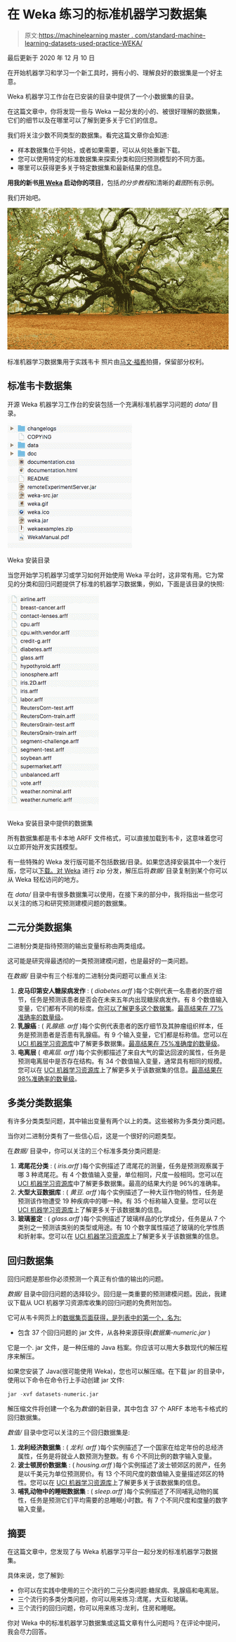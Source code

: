 # 在 Weka 练习的标准机器学习数据集

> 原文:[https://machinelearning master . com/standard-machine-learning-datasets-used-practice-WEKA/](https://machinelearningmastery.com/standard-machine-learning-datasets-used-practice-weka/)

最后更新于 2020 年 12 月 10 日

在开始机器学习和学习一个新工具时，拥有小的、理解良好的数据集是一个好主意。

Weka 机器学习工作台在已安装的目录中提供了一个小数据集的目录。

在这篇文章中，你将发现一些与 Weka 一起分发的小的、被很好理解的数据集，它们的细节以及在哪里可以了解到更多关于它们的信息。

我们将关注少数不同类型的数据集。看完这篇文章你会知道:

*   样本数据集位于何处，或者如果需要，可以从何处重新下载。
*   您可以使用特定的标准数据集来探索分类和回归预测模型的不同方面。
*   哪里可以获得更多关于特定数据集和最新结果的信息。

**用我的新书[用 Weka](https://machinelearningmastery.com/machine-learning-mastery-weka/) 启动你的项目**，包括*的分步教程*和清晰的*截图*所有示例。

我们开始吧。

![Standard Machine Learning Datasets Used For Practice in Weka](img/3eb2271e543a9ec1a783c6fa76652f70.png)

标准机器学习数据集用于实践韦卡
照片由[马文·福希](https://www.flickr.com/photos/amon-ra123m5/5624590992)拍摄，保留部分权利。

## 标准韦卡数据集

开源 Weka 机器学习工作台的安装包括一个充满标准机器学习问题的 *data/* 目录。

![Weka Installation Directory](img/6708cb3ea16d25e5d73982648a603873.png)

Weka 安装目录

当您开始学习机器学习或学习如何开始使用 Weka 平台时，这非常有用。它为常见的分类和回归问题提供了标准的机器学习数据集，例如，下面是该目录的快照:

![Provided Datasets in Weka Installation Directory](img/f4b4f3c14437801b8be1e5ac5c509ee8.png)

Weka 安装目录中提供的数据集

所有数据集都是韦卡本地 ARFF 文件格式，可以直接加载到韦卡，这意味着您可以立即开始开发实践模型。

有一些特殊的 Weka 发行版可能不包括数据/目录。如果您选择安装其中一个发行版，您可以[下载。对 Weka](https://waikato.github.io/weka-wiki/downloading_weka/) 进行 zip 分发，解压后将*数据/* 目录复制到某个你可以从 Weka 轻松访问的地方。

在 *data/* 目录中有很多数据集可以使用，在接下来的部分中，我将指出一些您可以关注的练习和研究预测建模问题的数据集。

## 二元分类数据集

二进制分类是指待预测的输出变量标称由两类组成。

这可能是研究得最透彻的一类预测建模问题，也是最好的一类问题。

在*数据/* 目录中有三个标准的二进制分类问题可以重点关注:

1.  **皮马印第安人糖尿病发作** : ( *diabetes.arff* )每个实例代表一名患者的医疗细节，任务是预测该患者是否会在未来五年内出现糖尿病发作。有 8 个数值输入变量，它们都有不同的标度。[你可以了解更多这个数据集](https://raw.githubusercontent.com/jbrownlee/Datasets/master/pima-indians-diabetes.names)。[最高结果在 77%准确率的数量级](http://www.is.umk.pl/projects/datasets.html#Diabetes)。
2.  **乳腺癌** : ( *乳腺癌. arff* )每个实例代表患者的医疗细节及其肿瘤组织样本，任务是预测患者是否患有乳腺癌。有 9 个输入变量，它们都是标称值。您可以在 [UCI 机器学习资源库](https://archive.ics.uci.edu/ml/datasets/Breast+Cancer)中了解更多数据集。[最高结果在 75%准确度的数量级](http://www.is.umk.pl/projects/datasets.html#Ljubljana)。
3.  **电离层** ( *电离层. arff* )每个实例都描述了来自大气的雷达回波的属性，任务是预测电离层中是否存在结构。有 34 个数值输入变量，通常具有相同的规模。您可以在 [UCI 机器学习资源库](https://archive.ics.uci.edu/ml/datasets/Ionosphere)上了解更多关于该数据集的信息。[最高结果在 98%准确率的数量级](http://www.is.umk.pl/projects/datasets.html#Ionosphere)。

## 多类分类数据集

有许多分类类型问题，其中输出变量有两个以上的类。这些被称为多类分类问题。

当你对二进制分类有了一些信心后，这是一个很好的问题类型。

在*数据/* 目录中，你可以关注的三个标准多类分类问题是:

1.  **鸢尾花分类** : ( *iris.arff* )每个实例描述了鸢尾花的测量，任务是预测观察属于哪 3 种鸢尾花。有 4 个数值输入变量，单位相同，尺度一般相同。您可以在 [UCI 机器学习资源库](https://archive.ics.uci.edu/ml/datasets/Iris)中了解更多数据集。最高的结果大约是 96%的准确率。
2.  **大型大豆数据库** : ( *黄豆. arff* )每个实例描述了一种大豆作物的特性，任务是预测该作物遭受 19 种疾病中的哪一种。有 35 个标称输入变量。您可以在 [UCI 机器学习资源库](https://archive.ics.uci.edu/ml/datasets/Soybean+(Large))上了解更多关于该数据集的信息。
3.  **玻璃鉴定** : ( *glass.arff* )每个实例描述了玻璃样品的化学成分，任务是从 7 个类别之一预测该类别的类型或用途。有 10 个数字属性描述了玻璃的化学性质和折射率。您可以在 [UCI 机器学习资源库](https://archive.ics.uci.edu/ml/datasets/Glass+Identification)上了解更多关于该数据集的信息。

## 回归数据集

回归问题是那些你必须预测一个真正有价值的输出的问题。

*数据/* 目录中回归问题的选择较少。回归是一类重要的预测建模问题。因此，我建议下载从 UCI 机器学习资源库收集的回归问题的免费附加包。

它可从韦卡网页上的[数据集页面获得，是列表中的第一个，名为:](https://sourceforge.net/projects/weka/files/datasets/)

*   包含 37 个回归问题的 jar 文件，从各种来源获得(*数据集-numeric.jar* )

它是一个. jar 文件，是一种压缩的 Java 档案。你应该可以用大多数现代的解压程序来解压。

如果您安装了 Java(很可能使用 Weka)，您也可以解压缩。在下载 jar 的目录中，使用以下命令在命令行上手动创建 jar 文件:

```py
jar -xvf datasets-numeric.jar
```

解压缩文件将创建一个名为*数值*的新目录，其中包含 37 个 ARFF 本地韦卡格式的回归数据集。

*数值/* 目录中您可以关注的三个回归数据集是:

1.  **龙利经济数据集** : ( *龙利. arff* )每个实例描述了一个国家在给定年份的总经济属性，任务是将就业人数预测为整数。有 6 个不同比例的数字输入变量。
2.  **波士顿房价数据集** : ( *housing.arff* )每个实例描述了波士顿郊区的房产，任务是以千美元为单位预测房价。有 13 个不同尺度的数值输入变量描述郊区的特性。您可以在 [UCI 机器学习资源库](https://archive.ics.uci.edu/ml/datasets/Housing)上了解更多关于该数据集的信息。
3.  **哺乳动物中的睡眠数据集** : ( *sleep.arff* )每个实例描述了不同哺乳动物的属性，任务是预测它们平均需要的总睡眠小时数。有 7 个不同尺度和度量的数字输入变量。

## 摘要

在这篇文章中，您发现了与 Weka 机器学习平台一起分发的标准机器学习数据集。

具体来说，您了解到:

*   你可以在实践中使用的三个流行的二元分类问题:糖尿病、乳腺癌和电离层。
*   三个流行的多类分类问题，你可以用来练习:鸢尾，大豆和玻璃。
*   三个流行的回归问题，你可以用来练习:龙利，住房和睡眠。

你对 Weka 中的标准机器学习数据集或这篇文章有什么问题吗？在评论中提问，我会尽力回答。